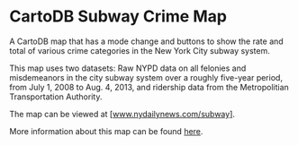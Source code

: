 CartoDB Subway Crime Map
================

A CartoDB map that has a mode change and buttons to show the rate and total of various crime categories in the New York City subway system.

This map uses two datasets: Raw NYPD data on all felonies and misdemeanors in the city subway system over a roughly five-year period, from July 1, 2008 to Aug. 4, 2013, and ridership data from the Metropolitian Transportation Authority.

The map can be viewed at [www.nydailynews.com/subway]. 

More information about this map can be found [here].

[www.nydailynews.com/subway]: (www.nydailynews.com/subway)
[here]:()
